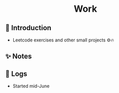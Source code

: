 <h1 align="center">Work</h1>


## 📖 Introduction
- Leetcode exercises and other small projects ⚙️🔥

## ✨ Notes

## 📅 Logs
- Started mid-June 
